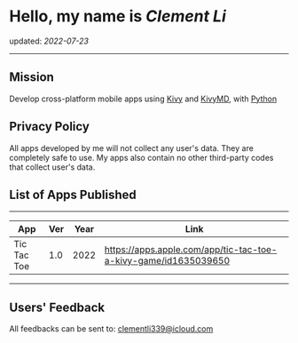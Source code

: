 # Hello, my name is *Clement Li*
updated: *2022-07-23*



---
## Mission
Develop cross-platform mobile apps using [Kivy](https://kivy.org/) and [KivyMD](https://kivymd.readthedocs.io/en/latest/), with [Python](https://www.python.org/)

## Privacy Policy
All apps developed by me will not collect any user's data.  They are completely safe to use. My apps also contain no other third-party codes that collect user's data.

## List of Apps Published
---
App         | Ver | Year | Link
---         |---  |--- | ---
Tic Tac Toe | 1.0 | 2022 | https://apps.apple.com/app/tic-tac-toe-a-kivy-game/id1635039650

---
## Users' Feedback
All feedbacks can be sent to: <clementli339@icloud.com>

